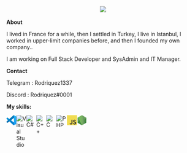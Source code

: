 <p align="center">
<img src="https://i.imgur.com/iZCwFPz.gif" />
</p>

<p><strong>About</strong></p>
<p>I lived in France for a while, then I settled in Turkey, I live in Istanbul, I worked in upper-limit companies before, and then I founded my own company..</p>
<p>I am working on Full Stack Developer and SysAdmin and IT Manager.</p>

<p><strong>Contact</strong></p>
<p>Telegram : Rodriquez1337</p>
<p>Discord : Rodriquez#0001</p>

<p><strong>My skills:</strong></p>
  <p align="center">
  <p><a target="_blank" rel="noopener noreferrer" href="https://raw.githubusercontent.com/github/explore/80688e429a7d4ef2fca1e82350fe8e3517d3494d/topics/visual-studio-code/visual-studio-code.png"><img align="left" alt="Visual Studio Code" width="26px" src="https://raw.githubusercontent.com/github/explore/80688e429a7d4ef2fca1e82350fe8e3517d3494d/topics/visual-studio-code/visual-studio-code.png" style="max-width:100%;"></a></p>
<p><a target="_blank" rel="noopener noreferrer" href="https://camo.githubusercontent.com/fb491a709379e205efd167d7592ef07047d7682bd315891c5add5d4af99bd13b/68747470733a2f2f6d656469612e646973636f72646170702e6e65742f6174746163686d656e74732f3835363238343639313531343339323537372f3837303939333638313832303238363938362f3132303070782d56697375616c5f53747564696f5f49636f6e5f323031392e706e673f77696474683d333930266865696768743d333930"><img align="left" alt="Visual Studio" width="26px" src="https://camo.githubusercontent.com/fb491a709379e205efd167d7592ef07047d7682bd315891c5add5d4af99bd13b/68747470733a2f2f6d656469612e646973636f72646170702e6e65742f6174746163686d656e74732f3835363238343639313531343339323537372f3837303939333638313832303238363938362f3132303070782d56697375616c5f53747564696f5f49636f6e5f323031392e706e673f77696474683d333930266865696768743d333930" data-canonical-src="https://media.discordapp.net/attachments/856284691514392577/870993681820286986/1200px-Visual_Studio_Icon_2019.png?width=390&amp;height=390" style="max-width:100%;"></a></p>
<p><a target="_blank" rel="noopener noreferrer" href="https://camo.githubusercontent.com/61670b186f3a7f08fa920494b4202dfc0b81fd6b821be4f70866b41d37ad4ecb/68747470733a2f2f6d656469612e646973636f72646170702e6e65742f6174746163686d656e74732f3835363238343639313531343339323537372f3837303939353537353231333033313437342f632d73686172702d632d6c6f676f2d303246313737313442412d7365656b6c6f676f2e706e67"><img align="left" alt="C#" width="26px" src="https://camo.githubusercontent.com/61670b186f3a7f08fa920494b4202dfc0b81fd6b821be4f70866b41d37ad4ecb/68747470733a2f2f6d656469612e646973636f72646170702e6e65742f6174746163686d656e74732f3835363238343639313531343339323537372f3837303939353537353231333033313437342f632d73686172702d632d6c6f676f2d303246313737313442412d7365656b6c6f676f2e706e67" data-canonical-src="https://media.discordapp.net/attachments/856284691514392577/870995575213031474/c-sharp-c-logo-02F17714BA-seeklogo.png" style="max-width:100%;"></a></p>
<p><a target="_blank" rel="noopener noreferrer" href="https://camo.githubusercontent.com/f1675ec6b83e4793922d2295f515d211bf5b0f32119197018b8986b97ab17ee9/68747470733a2f2f6d656469612e646973636f72646170702e6e65742f6174746163686d656e74732f3835363238343639313531343339323537372f3837303939323538343133373338383039322f696e6469722e706e67"><img align="left" alt="C++" width="26px" src="https://camo.githubusercontent.com/f1675ec6b83e4793922d2295f515d211bf5b0f32119197018b8986b97ab17ee9/68747470733a2f2f6d656469612e646973636f72646170702e6e65742f6174746163686d656e74732f3835363238343639313531343339323537372f3837303939323538343133373338383039322f696e6469722e706e67" data-canonical-src="https://media.discordapp.net/attachments/856284691514392577/870992584137388092/indir.png" style="max-width:100%;"></a></p>
<p><a target="_blank" rel="noopener noreferrer" href="https://camo.githubusercontent.com/e1797a2d8f8306868701e17a0d2c93e7841631b4570517dd56d57937a64c7fd8/68747470733a2f2f6d656469612e646973636f72646170702e6e65742f6174746163686d656e74732f3835363238343639313531343339323537372f3837303939353332383338323431383936352f696e6469725f332e706e67"><img align="left" alt="C" width="26px" src="https://camo.githubusercontent.com/e1797a2d8f8306868701e17a0d2c93e7841631b4570517dd56d57937a64c7fd8/68747470733a2f2f6d656469612e646973636f72646170702e6e65742f6174746163686d656e74732f3835363238343639313531343339323537372f3837303939353332383338323431383936352f696e6469725f332e706e67" data-canonical-src="https://media.discordapp.net/attachments/856284691514392577/870995328382418965/indir_3.png" style="max-width:100%;"></a></p>
<p><a target="_blank" rel="noopener noreferrer" href="https://camo.githubusercontent.com/15251341d50d60de9ff513e7eba39efff4f3177cb6e7693613b9f07e8b406112/68747470733a2f2f6d656469612e646973636f72646170702e6e65742f6174746163686d656e74732f3835363238343639313531343339323537372f3837303939353133303931343538363632342f696e6469725f322e706e67"><img align="left" alt="PHP" width="28px" src="https://camo.githubusercontent.com/15251341d50d60de9ff513e7eba39efff4f3177cb6e7693613b9f07e8b406112/68747470733a2f2f6d656469612e646973636f72646170702e6e65742f6174746163686d656e74732f3835363238343639313531343339323537372f3837303939353133303931343538363632342f696e6469725f322e706e67" data-canonical-src="https://media.discordapp.net/attachments/856284691514392577/870995130914586624/indir_2.png" style="max-width:100%;"></a></p>
<p><a target="_blank" rel="noopener noreferrer" href="https://raw.githubusercontent.com/github/explore/80688e429a7d4ef2fca1e82350fe8e3517d3494d/topics/javascript/javascript.png"><img align="left" alt="JavaScript" width="26px" src="https://raw.githubusercontent.com/github/explore/80688e429a7d4ef2fca1e82350fe8e3517d3494d/topics/javascript/javascript.png" style="max-width:100%;"></a></p>
<p><a target="_blank" rel="noopener noreferrer" href="https://raw.githubusercontent.com/github/explore/80688e429a7d4ef2fca1e82350fe8e3517d3494d/topics/nodejs/nodejs.png"><img align="left" alt="Node.js" width="26px" src="https://raw.githubusercontent.com/github/explore/80688e429a7d4ef2fca1e82350fe8e3517d3494d/topics/nodejs/nodejs.png" style="max-width:100%;"></a></p>

